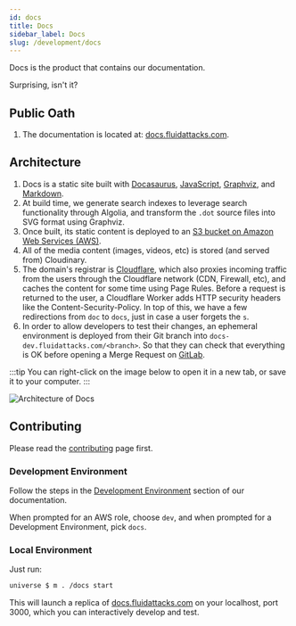 ```yaml
---
id: docs
title: Docs
sidebar_label: Docs
slug: /development/docs
---
```


Docs is the product that contains our documentation.

Surprising, isn't it?

## Public Oath

1. The documentation is located at:
   [docs.fluidattacks.com](https://docs.fluidattacks.com/).

## Architecture

1. Docs is a static site
   built with [Docasaurus](https://docusaurus.io/),
   [JavaScript](https://en.wikipedia.org/wiki/JavaScript),
   [Graphviz](https://graphviz.org/),
   and [Markdown](https://www.markdownguide.org/).
1. At build time,
   we generate search indexes to leverage search functionality through Algolia,
   and transform the `.dot` source files into SVG format using Graphviz.
1. Once built,
   its static content is deployed to an
   [S3 bucket on Amazon Web Services (AWS)](/development/stack/aws/s3).
1. All of the media content (images, videos, etc)
   is stored (and served from) Cloudinary.
1. The domain's registrar is [Cloudflare](/development/stack/cloudflare),
   which also proxies incoming traffic from the users
   through the Cloudflare network (CDN, Firewall, etc),
   and caches the content for some time using Page Rules.
   Before a request is returned to the user,
   a Cloudflare Worker adds HTTP security headers like the Content-Security-Policy.
   In top of this, we have a few redirections from `doc` to `docs`,
   just in case a user forgets the `s`.
1. In order to allow developers to test their changes,
   an ephemeral environment is deployed from their Git branch
   into `docs-dev.fluidattacks.com/<branch>`.
   So that they can check that everything is OK
   before opening a Merge Request on [GitLab](/development/stack/gitlab).

:::tip
You can right-click on the image below
to open it in a new tab,
or save it to your computer.
:::

![Architecture of Docs](./docs-arch.dot.svg)

## Contributing

Please read the
[contributing](/development/contributing) page first.

### Development Environment

Follow the steps
in the [Development Environment](/development/setup/environment) section of our documentation.

When prompted for an AWS role, choose `dev`,
and when prompted for a Development Environment, pick `docs`.

### Local Environment

Just run:

```sh
universe $ m . /docs start
```

This will launch a replica of [docs.fluidattacks.com](https://docs.fluidattacks.com)
on your localhost, port 3000,
which you can interactively develop and test.

<!--
Conventions for Arch:

AWS
    bgcolor="0.1 0.1 1.0"
    node[fillcolor="0.1 0.5 1.0"]
  edge[color="0.1 1.0 1.0"]
Cloudflare
    bgcolor="0.6 0.1 1.0"
    node[fillcolor="0.6 0.5 1.0"]
  edge[color="0.6 1.0 1.0"]
GitLab
    bgcolor="0.8 0.1 1.0"
    node[fillcolor="0.8 0.5 1.0"]
  edge[color="0.8 1.0 1.0"]
Other:
    bgcolor="0.0 0.0 0.95"
    node[fillcolor="0.0 0.0 0.8"]
  edge[color="0.0 0.0 0.0"]
-->
